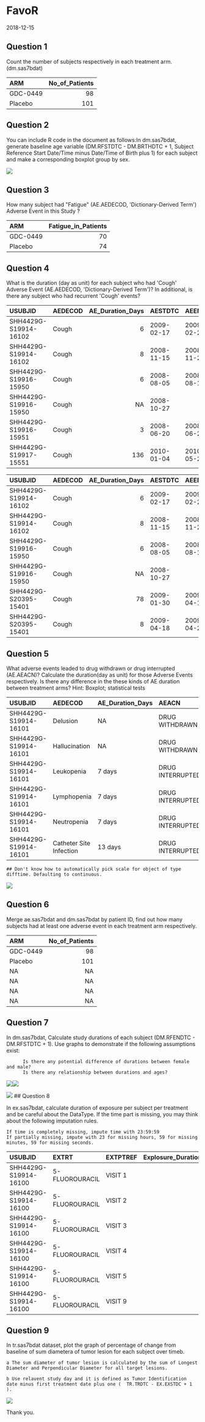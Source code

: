 FavoR
================
2018-12-15

Question 1
----------

Count the number of subjects respectively in each treatment arm.(dm.sas7bdat)

| ARM      |  No\_of\_Patients|
|:---------|-----------------:|
| GDC-0449 |                98|
| Placebo  |               101|

Question 2
----------

You can include R code in the document as follows:In dm.sas7bdat, generate baseline age variable (DM.RFSTDTC - DM.BRTHDTC + 1, Subject Reference Start Date/Time minus Date/Time of Birth plus 1) for each subject and make a corresponding boxplot group by sex.

![](Favor_files/figure-markdown_github/summary-1.png)

Question 3
----------

How many subject had "Fatigue" (AE.AEDECOD, 'Dictionary-Derived Term') Adverse Event in this Study ?

| ARM      |  Fatigue\_in\_Patients|
|:---------|----------------------:|
| GDC-0449 |                     70|
| Placebo  |                     74|

Question 4
----------

What is the duration (day as unit) for each subject who had 'Cough' Adverse Event (AE.AEDECOD, 'Dictionary-Derived Term')? In additional, is there any subject who had recurrent 'Cough' events?

| USUBJID               | AEDECOD |  AE\_Duration\_Days| AESTDTC    | AEENDTC    |
|:----------------------|:--------|-------------------:|:-----------|:-----------|
| SHH4429G-S19914-16102 | Cough   |                   6| 2009-02-17 | 2009-02-23 |
| SHH4429G-S19914-16102 | Cough   |                   8| 2008-11-15 | 2008-11-23 |
| SHH4429G-S19916-15950 | Cough   |                   6| 2008-08-05 | 2008-08-11 |
| SHH4429G-S19916-15950 | Cough   |                  NA| 2008-10-27 |            |
| SHH4429G-S19916-15951 | Cough   |                   3| 2008-06-20 | 2008-06-23 |
| SHH4429G-S19917-15551 | Cough   |                 136| 2010-01-04 | 2010-05-20 |

| USUBJID               | AEDECOD |  AE\_Duration\_Days| AESTDTC    | AEENDTC    |
|:----------------------|:--------|-------------------:|:-----------|:-----------|
| SHH4429G-S19914-16102 | Cough   |                   6| 2009-02-17 | 2009-02-23 |
| SHH4429G-S19914-16102 | Cough   |                   8| 2008-11-15 | 2008-11-23 |
| SHH4429G-S19916-15950 | Cough   |                   6| 2008-08-05 | 2008-08-11 |
| SHH4429G-S19916-15950 | Cough   |                  NA| 2008-10-27 |            |
| SHH4429G-S20395-15401 | Cough   |                  78| 2009-01-30 | 2009-04-18 |
| SHH4429G-S20395-15401 | Cough   |                   8| 2009-04-18 | 2009-04-26 |

Question 5
----------

What adverse events leaded to drug withdrawn or drug interrupted (AE.AEACN)? Calculate the duration(day as unit) for those Adverse Events respectively. Is there any difference in the these kinds of AE duration between treatment arms? Hint: Boxplot; statistical tests

| USUBJID               | AEDECOD                 | AE\_Duration\_Days | AEACN            | ARM     |
|:----------------------|:------------------------|:-------------------|:-----------------|:--------|
| SHH4429G-S19914-16101 | Delusion                | NA                 | DRUG WITHDRAWN   | Placebo |
| SHH4429G-S19914-16101 | Hallucination           | NA                 | DRUG WITHDRAWN   | Placebo |
| SHH4429G-S19914-16101 | Leukopenia              | 7 days             | DRUG INTERRUPTED | Placebo |
| SHH4429G-S19914-16101 | Lymphopenia             | 7 days             | DRUG INTERRUPTED | Placebo |
| SHH4429G-S19914-16101 | Neutropenia             | 7 days             | DRUG INTERRUPTED | Placebo |
| SHH4429G-S19914-16101 | Catheter Site Infection | 13 days            | DRUG INTERRUPTED | Placebo |

    ## Don't know how to automatically pick scale for object of type difftime. Defaulting to continuous.

![](Favor_files/figure-markdown_github/AE_discontinue_ARM-1.png)

Question 6
----------

Merge ae.sas7bdat and dm.sas7bdat by patient ID, find out how many subjects had at least one adverse event in each treatment arm respectively.

| ARM      |  No\_of\_Patients|
|:---------|-----------------:|
| GDC-0449 |                98|
| Placebo  |               101|
| NA       |                NA|
| NA       |                NA|
| NA       |                NA|
| NA       |                NA|

Question 7
----------

In dm.sas7bdat, Calculate study durations of each subject (DM.RFENDTC - DM.RFSTDTC + 1). Use graphs to demonstrate if the following assumptions exist:

          Is there any potential difference of durations between female and male?
          Is there any relationship between durations and ages?

![](Favor_files/figure-markdown_github/dm_duration-1.png)![](Favor_files/figure-markdown_github/dm_duration-2.png)

![](Favor_files/figure-markdown_github/dm_duration1-1.png) \#\# Question 8

In ex.sas7bdat, calculate duration of exposure per subject per treatment and be careful about the DataType. If the time part is missing, you may think about the following imputation rules.

    If time is completely missing, impute time with 23:59:59
    If partially missing, impute with 23 for missing hours, 59 for missing minutes, 59 for missing seconds.

| USUBJID               | EXTRT          | EXTPTREF |  Explosure\_Duration\_Hours|
|:----------------------|:---------------|:---------|---------------------------:|
| SHH4429G-S19914-16100 | 5-FLUOROURACIL | VISIT 1  |                       23.85|
| SHH4429G-S19914-16100 | 5-FLUOROURACIL | VISIT 2  |                       46.50|
| SHH4429G-S19914-16100 | 5-FLUOROURACIL | VISIT 3  |                       23.92|
| SHH4429G-S19914-16100 | 5-FLUOROURACIL | VISIT 4  |                       48.00|
| SHH4429G-S19914-16100 | 5-FLUOROURACIL | VISIT 5  |                       46.17|
| SHH4429G-S19914-16100 | 5-FLUOROURACIL | VISIT 9  |                       45.67|

Question 9
----------

In tr.sas7bdat dataset, plot the graph of percentage of change from baseline of sum diametera of tumor lesion for each subject over timeb.

    a The sum diameter of tumor lesion is calculated by the sum of Longest Diameter and Perpendicular Diameter for all target lesions.

    b Use relavent study day and it is defined as Tumor Identification date minus first treatment date plus one (  TR.TRDTC - EX.EXSTDC + 1 ).

![](Favor_files/figure-markdown_github/tr_change-1.png)

Thank you.
